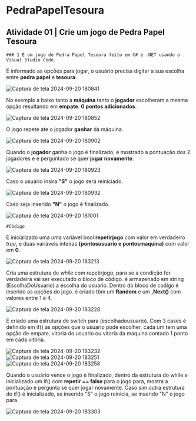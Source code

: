 # PedraPapelTesoura
## Atividade 01 | Crie um jogo de Pedra Papel Tesoura

`### 1 É um jogo de Pedra Papel Tesoura feito em C# e .NET usando o Visual Studio Code.`

É informado as opções para jogar, o usuário precisa digitar a sua escolha entre **pedra** **papel** e **tesoura**.

![Captura de tela 2024-09-20 180841](https://github.com/user-attachments/assets/99b73e96-d864-4bbb-8219-f6e7a79646b2)

No exemplo a baixo tanto a **máquina** tanto o **jogador** escolheram a mesma opção resultando em **empate**. **0 pontos adicionados**.

![Captura de tela 2024-09-20 180852](https://github.com/user-attachments/assets/3d341fda-aa29-48c2-9be2-3664e35f9f3c)

O jogo repete ate o jogador **ganhar** da máquina.

![Captura de tela 2024-09-20 180902](https://github.com/user-attachments/assets/29aac513-50a1-4271-ac71-76d09f7bb1cc)

Quando o **jogador** ganha o jogo é finalizado, é mostrado a pontuação dos 2 jogadores e é perguntado se quer **jogar novamente**.

![Captura de tela 2024-09-20 180923](https://github.com/user-attachments/assets/96f9b929-f1cf-4ceb-bfed-f67c24cb1f98)

Caso o usuário insira **"S"** o jogo será reiniciado.

![Captura de tela 2024-09-20 180932](https://github.com/user-attachments/assets/15e549e2-13a4-464e-9394-98af66c0c2aa)

Caso seja inserido **"N"** o jogo é finalizado.

![Captura de tela 2024-09-20 181001](https://github.com/user-attachments/assets/3f40f33f-7016-4cef-83ca-dcc3ffc14ec4)

`#Código`

É inicializado uma uma variável bool **repetirjogo** com valor em verdadeiro *true*, e duas variáveis inteiras **(pontosusuario e pontosmaquina)** com valor em **0**.

![Captura de tela 2024-09-20 183213](https://github.com/user-attachments/assets/25e61836-a310-419e-b545-4f72c1a82e99)

Cria uma estrutura de *while* com repetirjogo, para se a condição for verdadeira vai ser executado o bloco de código. è armazenado em string (EscolhaDoUsuario) a escolha do usuario. Dentro do bloco de codigo é inserido as opções do jogo. é criado tbm um **Random** e um **,Next()** com valores entre 1 e 4.

![Captura de tela 2024-09-20 183228](https://github.com/user-attachments/assets/353842ee-7439-45f0-95ae-4ee7d52899ae)

É criado uma estrutura de switch para (escolhadousuario). Com 3 cases é definido em if() as opções que o usuario pode escolher, cada um tem uma opção de empate, vitoria do usuario ou vitoria da maquina contado 1 ponto em cada vitória.

![Captura de tela 2024-09-20 183232](https://github.com/user-attachments/assets/08b8fdbc-a1e3-41c1-b996-3656a6e3bf8a)
![Captura de tela 2024-09-20 183251](https://github.com/user-attachments/assets/e662dc50-567f-4dc4-bee5-fb54c85c8fa9)
![Captura de tela 2024-09-20 183258](https://github.com/user-attachments/assets/d46e15d0-4fe1-434d-a0da-7df2ec3db800)

Quando o usuário vence o jogo é finalizado, dentro da estrutura do while e inicializado um if() com **repetir == false** para o jogo para, mostra a pontuação e pergunta se quer jogar novamente. Caso sim outra estrutura do if() é inicializado, se inserido "S" o jogo reinicia, se inserido "N" o jogo para.

![Captura de tela 2024-09-20 183303](https://github.com/user-attachments/assets/31c21a66-03c8-4f6a-afd8-bb0f8d9d51dc)




